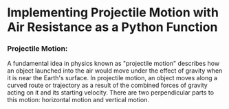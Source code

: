 # Implementing Projectile Motion with Air Resistance as a Python Function

### Projectile Motion:
A fundamental idea in physics known as "projectile motion" describes how an object launched into the air would move under the effect of gravity when it is near the Earth's surface. In projectile motion, an object moves along a curved route or trajectory as a result of the combined forces of gravity acting on it and its starting velocity. There are two perpendicular parts to this motion: horizontal motion and vertical motion.

